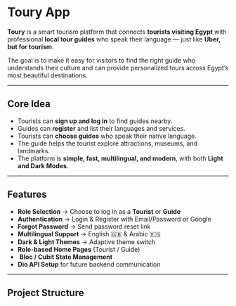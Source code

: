 # Toury App

**Toury** is a smart tourism platform that connects **tourists visiting Egypt** with professional **local tour guides** who speak their language — just like **Uber, but for tourism**.

The goal is to make it easy for visitors to find the right guide who understands their culture and can provide personalized tours across Egypt’s most beautiful destinations.

---

## Core Idea

- Tourists can **sign up and log in** to find guides nearby.
- Guides can **register** and list their languages and services.
- Tourists can **choose guides** who speak their native language.
- The guide helps the tourist explore attractions, museums, and landmarks.
- The platform is **simple, fast, multilingual, and modern**, with both **Light and Dark Modes**.

---

## Features

-  **Role Selection** → Choose to log in as a **Tourist** or **Guide**
-  **Authentication** → Login & Register with Email/Password or Google
-  **Forgot Password** → Send password reset link
-  **Multilingual Support** → English 🇬🇧 & Arabic 🇪🇬
-  **Dark & Light Themes** → Adaptive theme switch
-  **Role-based Home Pages** (Tourist / Guide)
- ️ **Bloc / Cubit State Management**
-  **Dio API Setup** for future backend communication

---

## Project Structure

